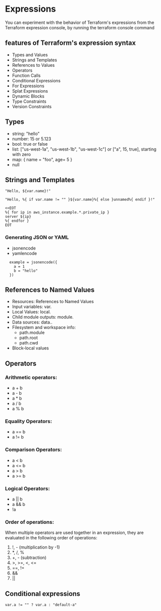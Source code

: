 # Expressions

You can experiment with the behavior of Terraform's expressions from the Terraform expression console, by running the
terraform console command

## features of Terraform's expression syntax
- Types and Values
- Strings and Templates
- References to Values
- Operators
- Function Calls
- Conditional Expressions
- For Expressions
- Splat Expressions
- Dynamic Blocks
- Type Constraints
- Version Constraints

## Types
- string: "hello"
- number: 15 or 5.123
- bool:   true or false
- list:   ["us-west-1a", "us-west-1b", "us-west-1c"] or ["a", 15, true], starting with zero
- map:    { name = "foo", age= 5 }
- null

## Strings and Templates

```
"Hello, ${var.name}!"

"Hello, %{ if var.name != "" }${var.name}%{ else }unnamed%{ endif }!"

<<EOT
%{ for ip in aws_instance.example.*.private_ip }
server ${ip}
%{ endfor }
EOT
```

### Generating JSON or YAML
- jsonencode
- yamlencode
```
  example = jsonencode({
    a = 1
    b = "hello"
  })

```

## References to Named Values
- Resources:                        References to Named Values
- Input variables:                  var.<NAME>
- Local Values:                     local.<NAME>
- Child module outputs:             module.<MODULE NAME>
- Data sources:                     data.<DATA TYPE>.<NAME>
- Filesystem and workspace info:
  - path.module
  - path.root
  - path.cwd
- Block-local values

## Operators

### Arithmetic operators:
- a + b
- a - b
- a * b
- a / b
- a % b

### Equality Operators:
- a == b
- a != b

### Comparison Operators:
- a < b
- a <= b
- a > b
- a >= b

### Logical Operators:
- a || b
- a && b
- !a


### Order of operations:
When multiple operators are used together in an expression, they are evaluated in the following order of operations:
1. !, - (multiplication by -1)
2. *, /, %
3. +, - (subtraction)
4. \>, >=, <, <=
5. ==, !=
6. &&
7. ||

## Conditional expressions

```hcl
var.a != "" ? var.a : "default-a"
```
